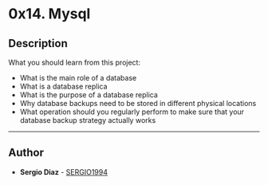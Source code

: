 # 0x14. Mysql

## Description
What you should learn from this project:

* What is the main role of a database
* What is a database replica
* What is the purpose of a database replica
* Why database backups need to be stored in different physical locations
* What operation should you regularly perform to make sure that your database backup strategy actually works

---
## Author
* **Sergio Diaz** - [SERGIO1994](https://github.com/S3RG1O1994)
